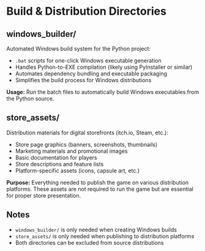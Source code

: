 # Build & Distribution Directories

## windows_builder/
Automated Windows build system for the Python project:
- `.bat` scripts for one-click Windows executable generation
- Handles Python-to-EXE compilation (likely using PyInstaller or similar)
- Automates dependency bundling and executable packaging
- Simplifies the build process for Windows distributions

**Usage:** Run the batch files to automatically build Windows executables from the Python source.

## store_assets/
Distribution materials for digital storefronts (itch.io, Steam, etc.):
- Store page graphics (banners, screenshots, thumbnails)
- Marketing materials and promotional images
- Basic documentation for players
- Store descriptions and feature lists
- Platform-specific assets (icons, capsule art, etc.)

**Purpose:** Everything needed to publish the game on various distribution platforms. These assets are not required to run the game but are essential for proper store presentation.

## Notes
- `windows_builder/` is only needed when creating Windows builds
- `store_assets/` is only needed when publishing to distribution platforms
- Both directories can be excluded from source distributions
